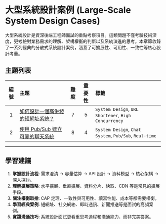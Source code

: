 # 大型系統設計案例 (Large-Scale System Design Cases)

大型系統設計是資深後端工程師面試的重點考察項目。這類問題不僅考驗技術深度，更考驗對業務需求的理解、架構權衡的判斷以及系統演進的思考。本章節收錄了一系列經典的分散式系統設計案例，涵蓋了可擴展性、可用性、一致性等核心設計考量。

## 主題列表

| 編號 | 主題 | 難度 | 重要性 | 標籤 |
| :---: | :--- | :---: | :---: | :--- |
| 1 | [如何設計一個高併發的短網址系統？](./how_to_design_a_tiny_url_system.md) | 7 | 5 | `System Design`, `URL Shortener`, `High Concurrency` |
| 2 | [使用 Pub/Sub 建立可靠的聊天系統](./reliable_chat_system_with_pubsub.md) | 8 | 4 | `System Design`, `Chat System`, `Pub/Sub`, `Real-time` |

---

## 學習建議

1.  **掌握設計流程**: 需求澄清 → 容量估算 → API 設計 → 資料模型 → 核心架構 → 深入探討。
2.  **理解擴展策略**: 水平擴展、垂直擴展、資料分片、快取、CDN 等是常見的擴展手段。
3.  **關注權衡取捨**: CAP 定理、一致性與可用性、讀寫性能、成本等都需要權衡。
4.  **學習經典案例**: 短網址、社交網絡、即時通訊、新聞推送等是面試的高頻案例。
5.  **實踐溝通技巧**: 系統設計面試更看重思考過程和溝通能力，而非完美答案。
